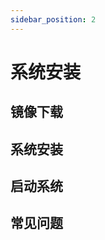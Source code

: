 ```yaml
---
sidebar_position: 2
---
```


# 系统安装

<!-- 本文档将介绍如何把安卓镜像安装到 xxx -->

## 镜像下载

<!-- 请到[资源下载汇总] 下载对应的镜像文件。 -->

## 系统安装

<!-- 如果能从 microSD 卡或者 板载 EMMC 启动，同时列出来，用table 分开 -->

## 启动系统

<!-- 如果能从 microSD 卡或者 板载 EMMC 启动，同时列出来，用table 分开 -->

## 常见问题
